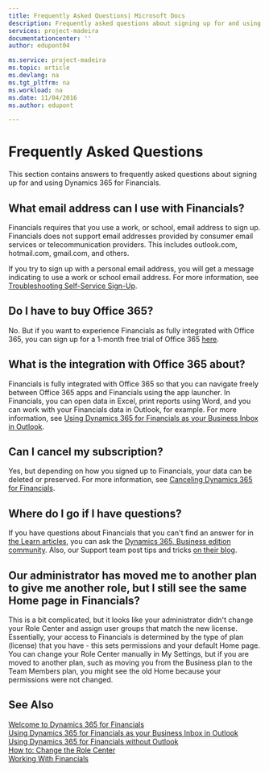 ```yaml
---
title: Frequently Asked Questions| Microsoft Docs
description: Frequently asked questions about signing up for and using Dynamics 365 for Financials.
services: project-madeira
documentationcenter: ''
author: edupont04

ms.service: project-madeira
ms.topic: article
ms.devlang: na
ms.tgt_pltfrm: na
ms.workload: na
ms.date: 11/04/2016
ms.author: edupont

---
```

# Frequently Asked Questions
This section contains answers to frequently asked questions about signing up for and using Dynamics 365 for Financials.  

## What email address can I use with Financials?
Financials requires that you use a work, or school, email address to sign up. Financials does not support email addresses provided by consumer email services or telecommunication providers. This includes outlook.com, hotmail.com, gmail.com, and others.  

If you try to sign up with a personal email address, you will get a message indicating to use a work or school email address. For more information, see [Troubleshooting Self-Service Sign-Up](ui-troubleshoot-self-signup.md).  

## Do I have to buy Office 365?
No. But if you want to experience Financials as fully integrated with Office 365, you can sign up for a 1-month free trial of Office 365 [here](https://products.office.com/try).  

## What is the integration with Office 365 about?
Financials is fully integrated with Office 365 so that you can navigate freely between Office 365 apps and Financials using the app launcher. In Financials, you can open data in Excel, print reports using Word, and you can work with your Financials data in Outlook, for example. For more information, see [Using Dynamics 365 for Financials as your Business Inbox in Outlook](madeira-outlook.md).  

## Can I cancel my subscription?
Yes, but depending on how you signed up to Financials, your data can be deleted or preserved. For more information, see [Canceling Dynamics 365 for Financials](madeira-cancel.md).  

## Where do I go if I have questions?
If you have questions about Financials that you can't find an answer for in [the Learn articles](http://go.microsoft.com/fwlink/?LinkID=784954), you can ask the [Dynamics 365, Business edition community](https://community.dynamics.com/business). Also, our Support team post tips and tricks [on their blog](blogs.msdn.microsoft.com/dyn365finsupport.md).

## Our administrator has moved me to another plan to give me another role, but I still see the same Home page in Financials?
This is a bit complicated, but it looks like your administrator didn't change your Role Center and assign user groups that match the new license. Essentially, your access to Financials is determined by the type of plan (license) that you have - this sets permissions and your default Home page. You can change your Role Center manually in My Settings, but if you are moved to another plan, such as moving you from the Business plan to the Team Members plan, you might see the old Home because your permissions were not changed.  

## See Also
[Welcome to Dynamics 365 for Financials](madeira-get-started.md)  
[Using Dynamics 365 for Financials as your Business Inbox in Outlook](madeira-outlook.md)  
[Using Dynamics 365 for Financials without Outlook](madeira-no-outlook.md)  
[How to: Change the Role Center](change-role.md)  
[Working With Financials](ui-work-product.md)  

